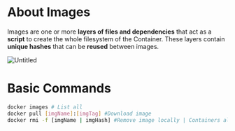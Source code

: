 # About Images

Images are one or more **layers of files and dependencies** that act as a **script** to create the whole filesystem of the Container. These layers contain **unique hashes** that can be **reused** between images.

![Untitled](https://s3-us-west-2.amazonaws.com/secure.notion-static.com/64c4c9fe-f1b2-444f-8e76-10eb731712e0/Untitled.png)

# Basic Commands

```bash
docker images # List all
docker pull [imgName]:[imgTag] #Download image
docker rmi -f [imgName | imgHash] #Remove image locally | Containers already created from the image will be fine

```